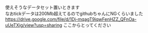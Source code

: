 使えそうなデータセット置いときます
<br>
なおtickデータは200Mb超えてるのでgithubちゃんにNGくらいました
https://drive.google.com/file/d/1Dj-mqagT9iqwFenHZZ_QFnOa-uUeTXig/view?usp=sharing
ここからとってください
